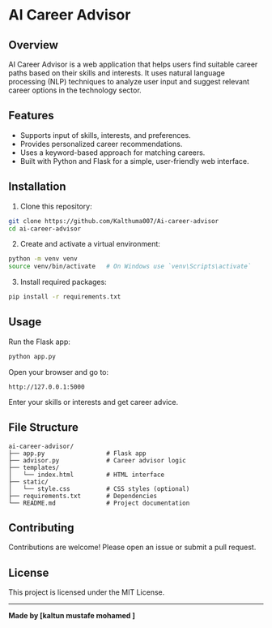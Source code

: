 
# AI Career Advisor

## Overview

AI Career Advisor is a web application that helps users find suitable career paths based on their skills and interests. It uses natural language processing (NLP) techniques to analyze user input and suggest relevant career options in the technology sector.

## Features

- Supports input of skills, interests, and preferences.
- Provides personalized career recommendations.
- Uses a keyword-based approach for matching careers.
- Built with Python and Flask for a simple, user-friendly web interface.

## Installation

1. Clone this repository:

```bash
git clone https://github.com/Kalthuma007/Ai-career-advisor
cd ai-career-advisor
```

2. Create and activate a virtual environment:

```bash
python -m venv venv
source venv/bin/activate   # On Windows use `venv\Scripts\activate`
```

3. Install required packages:

```bash
pip install -r requirements.txt
```

## Usage

Run the Flask app:

```bash
python app.py
```

Open your browser and go to:

```
http://127.0.0.1:5000
```

Enter your skills or interests and get career advice.

## File Structure

```
ai-career-advisor/
├── app.py                 # Flask app
├── advisor.py             # Career advisor logic
├── templates/
│   └── index.html         # HTML interface
├── static/
│   └── style.css          # CSS styles (optional)
├── requirements.txt       # Dependencies
└── README.md              # Project documentation
```

## Contributing

Contributions are welcome! Please open an issue or submit a pull request.

## License

This project is licensed under the MIT License.

---

**Made by [kaltun mustafe mohamed ]**
